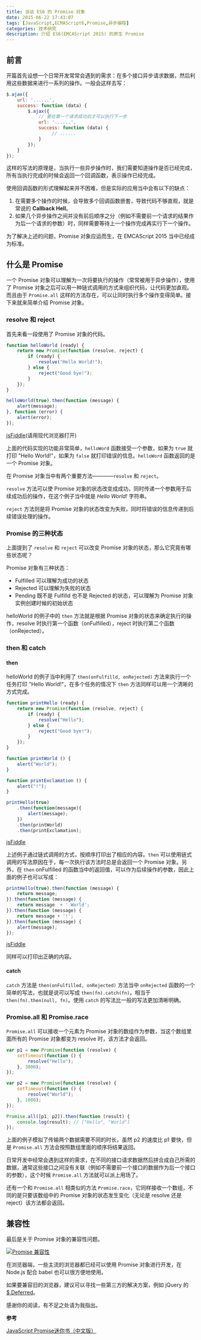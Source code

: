 ```yaml
---
title: 谈谈 ES6 的 Promise 对象
date: 2015-06-22 17:43:07
tags: [JavaScript,ECMAScript6,Promise,异步编程]
categories: 技术研究
description: 介绍 ES6(EMCAScript 2015) 的原生 Promise
---
```


## 前言

开篇首先设想一个日常开发常常会遇到的需求：在多个接口异步请求数据，然后利用这些数据来进行一系列的操作。一般会这样去写：

```javascript
$.ajax({
    url: '......',
    success: function (data) {
        $.ajax({
            // 要在第一个请求成功后才可以执行下一步
            url: '......',
            success: function (data) {
                 // ......
            }
        });
    }
});
```

<!-- more -->


这样的写法的原理是，当执行一些异步操作时，我们需要知道操作是否已经完成，所有当执行完成的时候会返回一个回调函数，表示操作已经完成。

使用回调函数的形式理解起来并不困难，但是实际的应用当中会有以下的缺点：

1. 在需要多个操作的时候，会导致多个回调函数嵌套，导致代码不够直观，就是常说的 **Callback Hell**。
2. 如果几个异步操作之间并没有前后顺序之分（例如不需要前一个请求的结果作为后一个请求的参数）时，同样需要等待上一个操作完成再实行下一个操作。

为了解决上述的问题，Promise 对象应运而生，在 EMCAScript 2015 当中已经成为标准。

## 什么是 Promise

一个 Promise 对象可以理解为一次将要执行的操作（常常被用于异步操作），使用了 Promise 对象之后可以用一种链式调用的方式来组织代码，让代码更加直观。而且由于 `Promise.all` 这样的方法存在，可以让同时执行多个操作变得简单。接下来就来简单介绍 Promise 对象。

### resolve 和 reject

首先来看一段使用了 Promise 对象的代码。

```javascript
function helloWorld (ready) {
    return new Promise(function (resolve, reject) {
        if (ready) {
            resolve("Hello World!");
        } else {
            reject("Good bye!");
        }
    });
}

helloWorld(true).then(function (message) {
    alert(message);
}, function (error) {
    alert(error);
});
```

[jsFiddle](http://jsfiddle.net/acwong/rpswm61r/)(请用现代浏览器打开)

上面的代码实现的功能非常简单，`helloWord` 函数接受一个参数，如果为 `true` 就打印 "Hello World!"，如果为 `false` 就打印错误的信息。`helloWord` 函数返回的是一个 Promise 对象。

在 Promise 对象当中有两个重要方法————`resolve` 和 `reject`。

`resolve` 方法可以使 Promise 对象的状态改变成成功，同时传递一个参数用于后续成功后的操作，在这个例子当中就是 *Hello World!* 字符串。

`reject` 方法则是将 Promise 对象的状态改变为失败，同时将错误的信息传递到后续错误处理的操作。

### Promise 的三种状态

上面提到了 `resolve` 和 `reject` 可以改变 Promise 对象的状态，那么它究竟有哪些状态呢？

Promise 对象有三种状态：

- Fulfilled 可以理解为成功的状态
- Rejected 可以理解为失败的状态
- Pending 既不是 Fulfilld 也不是 Rejected 的状态，可以理解为 Promise 对象实例创建时候的初始状态

helloWorld 的例子中的 `then` 方法就是根据 Promise 对象的状态来确定执行的操作，resolve 时执行第一个函数（onFulfilled），reject 时执行第二个函数（onRejected）。

### then 和 catch

#### then

helloWorld 的例子当中利用了 `then(onFulfilld, onRejected)` 方法来执行一个任务打印 "Hello World!"，在多个任务的情况下 `then` 方法同样可以用一个清晰的方式完成。

```javascript
function printHello (ready) {
    return new Promise(function (resolve, reject) {
        if (ready) {
            resolve("Hello");
        } else {
            reject("Good bye!");
        }
    });
}

function printWorld () {
    alert("World");
}

function printExclamation () {
    alert("!");
}

printHello(true)
    .then(function(message){
        alert(message);
    })
    .then(printWorld)
    .then(printExclamation);
```

[jsFiddle](http://jsfiddle.net/acwong/rpswm61r/1/)

上述例子通过链式调用的方式，按顺序打印出了相应的内容。`then` 可以使用链式调用的写法原因在于，每一次执行该方法时总是会返回一个 Promise 对象。另外，在 `then` onFulfilled 的函数当中的返回值，可以作为后续操作的参数，因此上面的例子也可以写成：

```javascript
printHello(true).then(function (message) {
    return message;
}).then(function (message) {
    return message  + ' World';
}).then(function (message) {
    return message + '!';
}).then(function (message) {
    alert(message);
});
```

[jsFiddle](http://jsfiddle.net/acwong/rpswm61r/2/)

同样可以打印出正确的内容。

#### catch

`catch` 方法是 `then(onFulfilled, onRejected)` 方法当中 `onRejected` 函数的一个简单的写法，也就是说可以写成 `then(fn).catch(fn)`，相当于 `then(fn).then(null, fn)`。使用 `catch` 的写法比一般的写法更加清晰明确。

### Promise.all 和 Promise.race

`Promise.all` 可以接收一个元素为 Promise 对象的数组作为参数，当这个数组里面所有的 Promise 对象都变为 resolve 时，该方法才会返回。

```javascript
var p1 = new Promise(function (resolve) {
    setTimeout(function () {
        resolve("Hello");
    }, 3000);
});

var p2 = new Promise(function (resolve) {
    setTimeout(function () {
        resolve("World");
    }, 1000);
});

Promise.all([p1, p2]).then(function (result) {
    console.log(result); // ["Hello", "World"]
});
```

上面的例子模拟了传输两个数据需要不同的时长，虽然 p2 的速度比 p1 要快，但是 `Promise.all` 方法会按照数组里面的顺序将结果返回。

日常开发中经常会遇到这样的需求，在不同的接口请求数据然后拼合成自己所需的数据，通常这些接口之间没有关联（例如不需要前一个接口的数据作为后一个接口的参数），这个时候 `Promise.all` 方法就可以派上用场了。

还有一个和 `Promise.all` 相类似的方法 `Promise.race`，它同样接收一个数组，不同的是只要该数组中的 Promise 对象的状态发生变化（无论是 resolve 还是 reject）该方法都会返回。

## 兼容性

最后是关于 Promise 对象的兼容性问题。

[![Promise 兼容性](http://7q5etm.com1.z0.glb.clouddn.com/2015-06_promise-can-i-use.PNG)](http://7q5etm.com1.z0.glb.clouddn.com/2015-06_promise-can-i-use.PNG)

在浏览器端，一些主流的浏览器都已经可以使用 Promise 对象进行开发，在 Node.js 配合 babel 也可以很方便地使用。

如果要兼容旧的浏览器，建议可以寻找一些第三方的解决方案，例如 jQuery 的 [$.Deferred](http://api.jquery.com/category/deferred-object/)。

感谢你的阅读，有不足之处请为我指出。

**参考**

[JavaScript Promise迷你书（中文版）](http://liubin.github.io/promises-book/)
